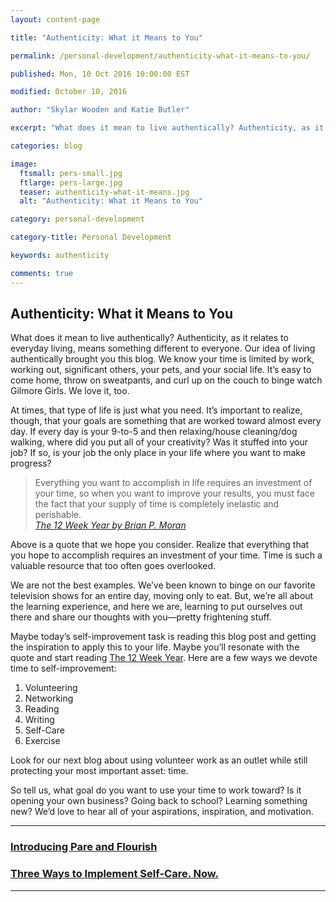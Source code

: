 ```yaml
---
layout: content-page

title: "Authenticity: What it Means to You"

permalink: /personal-development/authenticity-what-it-means-to-you/

published: Mon, 10 Oct 2016 10:00:00 EST

modified: October 10, 2016

author: "Skylar Wooden and Katie Butler"

excerpt: "What does it mean to live authentically? Authenticity, as it relates to everyday living, means something different to everyone. Our idea of living authentically brought you this blog."

categories: blog

image:
  ftsmall: pers-small.jpg
  ftlarge: pers-large.jpg
  teaser: authenticity-what-it-means.jpg
  alt: "Authenticity: What it Means to You"

category: personal-development

category-title: Personal Development

keywords: authenticity

comments: true
---
```


## Authenticity: What it Means to You

What does it mean to live authentically? Authenticity, as it relates to everyday living, means something different to everyone. Our idea of living authentically brought you this blog. We know your time is limited by work, working out, significant others, your pets, and your social life. It’s easy to come home, throw on sweatpants, and curl up on the couch to binge watch Gilmore Girls. We love it, too. 

At times, that type of life is just what you need. It’s important to realize, though, that your goals are something that are worked toward almost every day. If every day is your 9-to-5 and then relaxing/house cleaning/dog walking, where did you put all of your creativity? Was it stuffed into your job? If so, is your job the only place in your life where you want to make progress? 

>Everything you want to accomplish in life requires an investment of your time, so when you want to improve your results, you must face the fact that your supply of time is completely inelastic and perishable. <br />
><cite><a href="{{site.url}}/resources/">The 12 Week Year by Brian P. Moran</a></cite>

Above is a quote that we hope you consider. Realize that everything that you hope to accomplish requires an investment of your time. Time is such a valuable resource that too often goes overlooked. 

We are not the best examples. We’ve been known to binge on our favorite television shows for an entire day, moving only to eat. But, we’re all about the learning experience, and here we are, learning to put ourselves out there and share our thoughts with you—pretty frightening stuff.

Maybe today’s self-improvement task is reading this blog post and getting the inspiration to apply this to your life. Maybe you’ll resonate with the quote and start reading <a href="{{site.url}}/resources/">The 12 Week Year</a>. Here are a few ways we devote time to self-improvement: 

1. Volunteering
2. Networking
3. Reading
4. Writing
5. Self-Care
6. Exercise

Look for our next blog about using volunteer work as an outlet while still protecting your most important asset: time.  

So tell us, what goal do you want to use your time to work toward? Is it opening your own business? Going back to school? Learning something new? We’d love to hear all of your aspirations, inspiration, and motivation.

<hr class="primary">

<div class="row"> <!-- "pagination" -->
	<div class="col-xs-6 paginate">
			<a href="{{site.url}}/personal-development/introducing-pare-and-flourish/">
				<div class="col-xs-12 arrow"><i class="fa fa-arrow-left" aria-hidden="true"></i></div>
				<div class="col-xs-12 text"><h3>Introducing Pare and Flourish</h3></div>		
			</a>
	</div>
	<div class="col-xs-6 paginate">
			<a href="{{site.url}}/personal-development/three-ways-to-implement-self-care-now/">
				<div class="col-xs-12 arrow"><i class="fa fa-arrow-right" aria-hidden="true"></i></div>
				<div class="col-xs-12 text"><h3>Three Ways to Implement Self-Care. Now.</h3></div>
			</a>
	</div>
</div> <!-- close "pagination" -->

<hr class="primary">